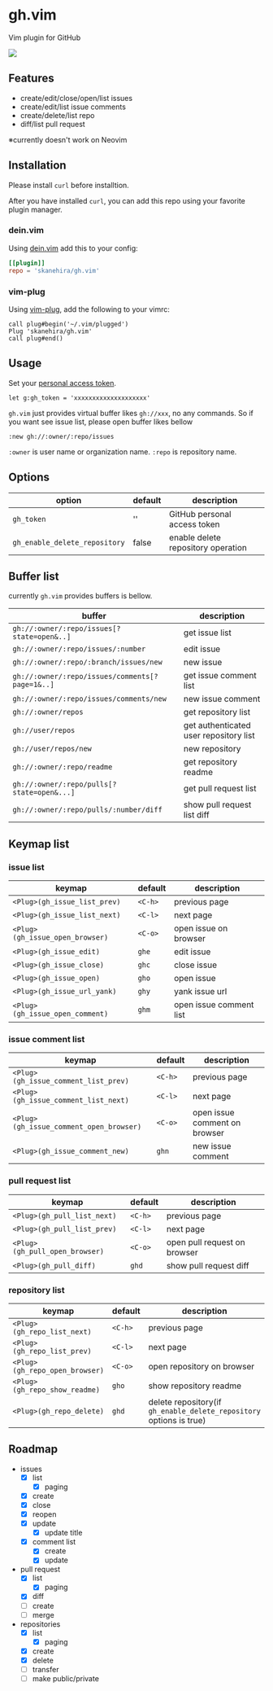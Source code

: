 # gh.vim
Vim plugin for GitHub

![](https://i.imgur.com/tTTSZs6.gif)

## Features
- create/edit/close/open/list issues
- create/edit/list issue comments
- create/delete/list repo
- diff/list pull request

※currently doesn't work on Neovim

## Installation
Please install `curl` before installtion.

After you have installed `curl`, you can add this repo using your favorite plugin manager.

### dein.vim

Using [dein.vim](https://github.com/Shougo/dein.vim) add this to your config:

```toml
[[plugin]]
repo = 'skanehira/gh.vim'
```

### vim-plug

Using [vim-plug](https://github.com/junegunn/vim-plug/blob/master/README.md), add the following to your vimrc:

```vim
call plug#begin('~/.vim/plugged')
Plug 'skanehira/gh.vim'
call plug#end()
```

## Usage
Set your [personal access token](https://github.com/settings/tokens).

```vim
let g:gh_token = 'xxxxxxxxxxxxxxxxxxxx'
```

`gh.vim` just provides virtual buffer likes `gh://xxx`, no any commands.
So if you want see issue list, please open buffer likes bellow

```
:new gh://:owner/:repo/issues
```

`:owner` is user name or organization name.
`:repo` is repository name.

## Options

| option                        | default | description                        |
|-------------------------------|---------|------------------------------------|
| `gh_token`                    | ''      | GitHub personal access token       |
| `gh_enable_delete_repository` | false   | enable delete repository operation |

## Buffer list
currently `gh.vim` provides buffers is bellow.

| buffer                                          | description                            |
|-------------------------------------------------|----------------------------------------|
| `gh://:owner/:repo/issues[?state=open&..]`      | get issue list                         |
| `gh://:owner/:repo/issues/:number`              | edit issue                             |
| `gh://:owner/:repo/:branch/issues/new`          | new issue                              |
| `gh://:owner/:repo/issues/comments[?page=1&..]` | get issue comment list                 |
| `gh://:owner/:repo/issues/comments/new`         | new issue comment                      |
| `gh://:owner/repos`                             | get repository list                    |
| `gh://user/repos`                               | get authenticated user repository list |
| `gh://user/repos/new`                           | new repository                         |
| `gh://:owner/:repo/readme`                      | get repository readme                  |
| `gh://:owner/:repo/pulls[?state=open&...]`      | get pull request list                  |
| `gh://:owner/:repo/pulls/:number/diff`          | show pull request list diff            |

## Keymap list
### issue list

| keymap                          | default | description             |
|---------------------------------|---------|-------------------------|
| `<Plug>(gh_issue_list_prev)`    | `<C-h>` | previous page           |
| `<Plug>(gh_issue_list_next)`    | `<C-l>` | next page               |
| `<Plug>(gh_issue_open_browser)` | `<C-o>` | open issue on browser   |
| `<Plug>(gh_issue_edit)`         | `ghe`   | edit issue              |
| `<Plug>(gh_issue_close)`        | `ghc`   | close issue             |
| `<Plug>(gh_issue_open)`         | `gho`   | open issue              |
| `<Plug>(gh_issue_url_yank)`     | `ghy`   | yank issue url          |
| `<Plug>(gh_issue_open_comment)` | `ghm`   | open issue comment list |

### issue comment list

| keymap                                  | default | description                   |
|-----------------------------------------|---------|-------------------------------|
| `<Plug>(gh_issue_comment_list_prev)`    | `<C-h>` | previous page                 |
| `<Plug>(gh_issue_comment_list_next)`    | `<C-l>` | next page                     |
| `<Plug>(gh_issue_comment_open_browser)` | `<C-o>` | open issue comment on browser |
| `<Plug>(gh_issue_comment_new)`          | `ghn`   | new issue comment             |

### pull request list

| keymap                         | default | description                  |
|--------------------------------|---------|------------------------------|
| `<Plug>(gh_pull_list_next)`    | `<C-h>` | previous page                |
| `<Plug>(gh_pull_list_prev)`    | `<C-l>` | next page                    |
| `<Plug>(gh_pull_open_browser)` | `<C-o>` | open pull request on browser |
| `<Plug>(gh_pull_diff)`         | `ghd`   | show pull request diff       |

### repository list

| keymap                         | default | description                                                         |
|--------------------------------|---------|---------------------------------------------------------------------|
| `<Plug>(gh_repo_list_next)`    | `<C-h>` | previous page                                                       |
| `<Plug>(gh_repo_list_prev)`    | `<C-l>` | next page                                                           |
| `<Plug>(gh_repo_open_browser)` | `<C-o>` | open repository on browser                                          |
| `<Plug>(gh_repo_show_readme)`  | `gho`   | show repository readme                                              |
| `<Plug>(gh_repo_delete)`       | `ghd`   | delete repository(if `gh_enable_delete_repository` options is true) |

## Roadmap
- issues
  - [x] list
    - [x] paging
  - [x] create
  - [x] close
  - [x] reopen
  - [x] update
    - [x] update title
  - [x] comment list
    - [x] create
    - [x] update
- pull request
  - [x] list
    - [x] paging
  - [x] diff
  - [ ] create
  - [ ] merge
- repositories
  - [x] list
    - [x] paging
  - [x] create
  - [x] delete
  - [ ] transfer
  - [ ] make public/private
